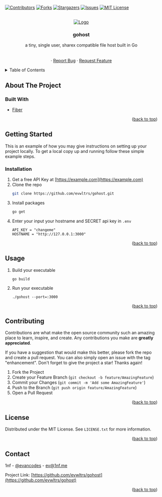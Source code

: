 <div id="top"></div>

<!-- PROJECT SHIELDS -->
<!--
*** I'm using markdown "reference style" links for readability.
*** Reference links are enclosed in brackets [ ] instead of parentheses ( ).
*** See the bottom of this document for the declaration of the reference variables
*** for contributors-url, forks-url, etc. This is an optional, concise syntax you may use.
*** https://www.markdownguide.org/basic-syntax/#reference-style-links
-->
[![Contributors][contributors-shield]][contributors-url]
[![Forks][forks-shield]][forks-url]
[![Stargazers][stars-shield]][stars-url]
[![Issues][issues-shield]][issues-url]
[![MIT License][license-shield]][license-url]



<!-- PROJECT LOGO -->
<br />
<div align="center">
  <a href="https://github.com/evwltrs/gohost">
    <img src="https://img.icons8.com/nolan/96/ghost.png" alt="Logo"/>
  </a>

<h3 align="center">gohost</h3>

  <p align="center">
    a tiny, single user, sharex compatible file host built in Go
    <br />
    <br />
    <br />
    ·
    <a href="https://github.com/evwltrs/gohost/issues">Report Bug</a>
    ·
    <a href="https://github.com/evwltrs/gohost/issues">Request Feature</a>
  </p>
</div>



<!-- TABLE OF CONTENTS -->
<details>
  <summary>Table of Contents</summary>
  <ol>
    <li>
      <a href="#about-the-project">About The Project</a>
      <ul>
        <li><a href="#built-with">Built With</a></li>
      </ul>
    </li>
    <li>
      <a href="#getting-started">Getting Started</a>
      <ul>
        <li><a href="#prerequisites">Prerequisites</a></li>
        <li><a href="#installation">Installation</a></li>
      </ul>
    </li>
    <li><a href="#usage">Usage</a></li>
    <li><a href="#roadmap">Roadmap</a></li>
    <li><a href="#contributing">Contributing</a></li>
    <li><a href="#license">License</a></li>
    <li><a href="#contact">Contact</a></li>
    <li><a href="#acknowledgments">Acknowledgments</a></li>
  </ol>
</details>



<!-- ABOUT THE PROJECT -->
## About The Project

### Built With

* [Fiber](https://gofiber.io/)

<p align="right">(<a href="#top">back to top</a>)</p>



<!-- GETTING STARTED -->
## Getting Started

This is an example of how you may give instructions on setting up your project locally.
To get a local copy up and running follow these simple example steps.

### Installation

1. Get a free API Key at [https://example.com](https://example.com)
2. Clone the repo
   ```sh
   git clone https://github.com/evwltrs/gohost.git
   ```
3. Install packages
   ```sh
   go get
   ```
4. Enter your input your hostname and SECRET api key in `.env`
   ```dotenv
   API_KEY = "changeme"
   HOSTNAME = "http://127.0.0.1:3000"
   ```

<p align="right">(<a href="#top">back to top</a>)</p>



<!-- USAGE EXAMPLES -->
## Usage

1. Build your executable
    ```shell
   go build
   ```
2. Run your executable
    ```shell
   ./gohost --port=:3000
    ```

<p align="right">(<a href="#top">back to top</a>)</p>



<!-- ROADMAP -->



<!-- CONTRIBUTING -->
## Contributing

Contributions are what make the open source community such an amazing place to learn, inspire, and create. Any contributions you make are **greatly appreciated**.

If you have a suggestion that would make this better, please fork the repo and create a pull request. You can also simply open an issue with the tag "enhancement".
Don't forget to give the project a star! Thanks again!

1. Fork the Project
2. Create your Feature Branch (`git checkout -b feature/AmazingFeature`)
3. Commit your Changes (`git commit -m 'Add some AmazingFeature'`)
4. Push to the Branch (`git push origin feature/AmazingFeature`)
5. Open a Pull Request

<p align="right">(<a href="#top">back to top</a>)</p>



<!-- LICENSE -->
## License

Distributed under the MIT License. See `LICENSE.txt` for more information.

<p align="right">(<a href="#top">back to top</a>)</p>



<!-- CONTACT -->
## Contact

1nf - [@evancodes](https://twitter.com/evancodes) - ev@1nf.me

Project Link: [https://github.com/evwltrs/gohost](https://github.com/evwltrs/gohost)

<p align="right">(<a href="#top">back to top</a>)</p>



<!-- ACKNOWLEDGMENTS -->

[comment]: <> (## Acknowledgments)

[comment]: <> (* []&#40;&#41;)

[comment]: <> (* []&#40;&#41;)

[comment]: <> (* []&#40;&#41;)

[comment]: <> (<p align="right">&#40;<a href="#top">back to top</a>&#41;</p>)



<!-- MARKDOWN LINKS & IMAGES -->
<!-- https://www.markdownguide.org/basic-syntax/#reference-style-links -->
[contributors-shield]: https://img.shields.io/github/contributors/evwltrs/gohost.svg?style=for-the-badge
[contributors-url]: https://github.com/evwltrs/gohost/graphs/contributors
[forks-shield]: https://img.shields.io/github/forks/evwltrs/gohost.svg?style=for-the-badge
[forks-url]: https://github.com/evwltrs/gohost/network/members
[stars-shield]: https://img.shields.io/github/stars/evwltrs/gohost.svg?style=for-the-badge
[stars-url]: https://github.com/evwltrs/gohost/stargazers
[issues-shield]: https://img.shields.io/github/issues/evwltrs/gohost.svg?style=for-the-badge
[issues-url]: https://github.com/evwltrs/gohost/issues
[license-shield]: https://img.shields.io/github/license/evwltrs/gohost.svg?style=for-the-badge
[license-url]: https://github.com/evwltrs/gohost/blob/main/LICENSE.txt

